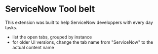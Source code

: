 # ServiceNow Tool belt

This extension was built to help ServiceNow developpers with every day tasks.
* list the open tabs, grouped by instance
* for older UI versions, change the tab name from "ServiceNow" to the actual content name

